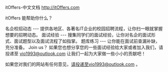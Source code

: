 itOffers-中文文档
http://itOffers.com

itOffers 能帮助你什么？

名企校招动态 --- 提供各地区、各著名IT企业的校园招聘流程，让你扫一眼就掌握想要的招聘动态。
面试经验 --- 搜集同学们的面试经验，让你对名企的面试形式、面试题型以及面试流程了如指掌。
题库练习 --- 让你能在面试前查漏补缺，充分准备。
Join us？
如果您也想分享您的一些面试经验给大家或者加入我们，请投递至 vio1993@outlook.com 让我们一起为大家做一些小小的贡献吧！

如果您对我们的网站有任何意见，请投递至vio1993@outlook.com 。
